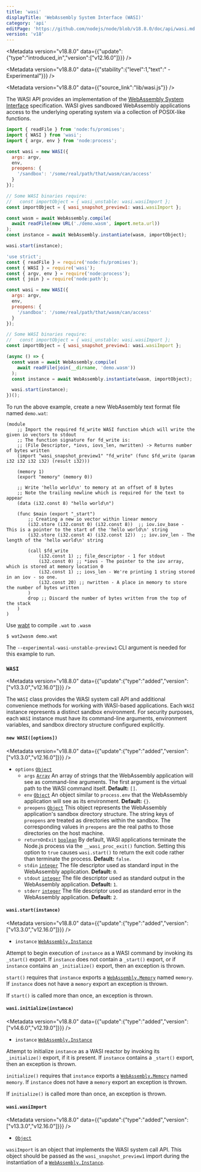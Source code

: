 ```yaml
---
title: 'wasi'
displayTitle: 'WebAssembly System Interface (WASI)'
category: 'api'
editPage: 'https://github.com/nodejs/node/blob/v18.8.0/doc/api/wasi.md'
version: 'v18'
---
```


<Metadata version="v18.8.0" data={{"update":{"type":"introduced_in","version":["v12.16.0"]}}} />

<Metadata version="v18.8.0" data={{"stability":{"level":1,"text":" - Experimental"}}} />

<Metadata version="v18.8.0" data={{"source_link":"lib/wasi.js"}} />

The WASI API provides an implementation of the [WebAssembly System Interface][]
specification. WASI gives sandboxed WebAssembly applications access to the
underlying operating system via a collection of POSIX-like functions.

```mjs
import { readFile } from 'node:fs/promises';
import { WASI } from 'wasi';
import { argv, env } from 'node:process';

const wasi = new WASI({
  args: argv,
  env,
  preopens: {
    '/sandbox': '/some/real/path/that/wasm/can/access'
  }
});

// Some WASI binaries require:
//   const importObject = { wasi_unstable: wasi.wasiImport };
const importObject = { wasi_snapshot_preview1: wasi.wasiImport };

const wasm = await WebAssembly.compile(
  await readFile(new URL('./demo.wasm', import.meta.url))
);
const instance = await WebAssembly.instantiate(wasm, importObject);

wasi.start(instance);
```

```cjs
'use strict';
const { readFile } = require('node:fs/promises');
const { WASI } = require('wasi');
const { argv, env } = require('node:process');
const { join } = require('node:path');

const wasi = new WASI({
  args: argv,
  env,
  preopens: {
    '/sandbox': '/some/real/path/that/wasm/can/access'
  }
});

// Some WASI binaries require:
//   const importObject = { wasi_unstable: wasi.wasiImport };
const importObject = { wasi_snapshot_preview1: wasi.wasiImport };

(async () => {
  const wasm = await WebAssembly.compile(
    await readFile(join(__dirname, 'demo.wasm'))
  );
  const instance = await WebAssembly.instantiate(wasm, importObject);

  wasi.start(instance);
})();
```

To run the above example, create a new WebAssembly text format file named
`demo.wat`:

```text
(module
    ;; Import the required fd_write WASI function which will write the given io vectors to stdout
    ;; The function signature for fd_write is:
    ;; (File Descriptor, *iovs, iovs_len, nwritten) -> Returns number of bytes written
    (import "wasi_snapshot_preview1" "fd_write" (func $fd_write (param i32 i32 i32 i32) (result i32)))

    (memory 1)
    (export "memory" (memory 0))

    ;; Write 'hello world\n' to memory at an offset of 8 bytes
    ;; Note the trailing newline which is required for the text to appear
    (data (i32.const 8) "hello world\n")

    (func $main (export "_start")
        ;; Creating a new io vector within linear memory
        (i32.store (i32.const 0) (i32.const 8))  ;; iov.iov_base - This is a pointer to the start of the 'hello world\n' string
        (i32.store (i32.const 4) (i32.const 12))  ;; iov.iov_len - The length of the 'hello world\n' string

        (call $fd_write
            (i32.const 1) ;; file_descriptor - 1 for stdout
            (i32.const 0) ;; *iovs - The pointer to the iov array, which is stored at memory location 0
            (i32.const 1) ;; iovs_len - We're printing 1 string stored in an iov - so one.
            (i32.const 20) ;; nwritten - A place in memory to store the number of bytes written
        )
        drop ;; Discard the number of bytes written from the top of the stack
    )
)
```

Use [wabt](https://github.com/WebAssembly/wabt) to compile `.wat` to `.wasm`

```console
$ wat2wasm demo.wat
```

The `--experimental-wasi-unstable-preview1` CLI argument is needed for this
example to run.

### <DataTag tag="C" /> `WASI`

<Metadata version="v18.8.0" data={{"update":{"type":"added","version":["v13.3.0","v12.16.0"]}}} />

The `WASI` class provides the WASI system call API and additional convenience
methods for working with WASI-based applications. Each `WASI` instance
represents a distinct sandbox environment. For security purposes, each `WASI`
instance must have its command-line arguments, environment variables, and
sandbox directory structure configured explicitly.

#### <DataTag tag="M" /> `new WASI([options])`

<Metadata version="v18.8.0" data={{"update":{"type":"added","version":["v13.3.0","v12.16.0"]}}} />

* `options` [`Object`](https://developer.mozilla.org/en-US/docs/Web/JavaScript/Reference/Global_Objects/Object)
  * `args` [`Array`](https://developer.mozilla.org/en-US/docs/Web/JavaScript/Reference/Global_Objects/Array) An array of strings that the WebAssembly application will
    see as command-line arguments. The first argument is the virtual path to the
    WASI command itself. **Default:** `[]`.
  * `env` [`Object`](https://developer.mozilla.org/en-US/docs/Web/JavaScript/Reference/Global_Objects/Object) An object similar to `process.env` that the WebAssembly
    application will see as its environment. **Default:** `{}`.
  * `preopens` [`Object`](https://developer.mozilla.org/en-US/docs/Web/JavaScript/Reference/Global_Objects/Object) This object represents the WebAssembly application's
    sandbox directory structure. The string keys of `preopens` are treated as
    directories within the sandbox. The corresponding values in `preopens` are
    the real paths to those directories on the host machine.
  * `returnOnExit` [`boolean`](https://developer.mozilla.org/en-US/docs/Web/JavaScript/Data_structures#Boolean_type) By default, WASI applications terminate the Node.js
    process via the `__wasi_proc_exit()` function. Setting this option to `true`
    causes `wasi.start()` to return the exit code rather than terminate the
    process. **Default:** `false`.
  * `stdin` [`integer`](https://developer.mozilla.org/en-US/docs/Web/JavaScript/Data_structures#Number_type) The file descriptor used as standard input in the
    WebAssembly application. **Default:** `0`.
  * `stdout` [`integer`](https://developer.mozilla.org/en-US/docs/Web/JavaScript/Data_structures#Number_type) The file descriptor used as standard output in the
    WebAssembly application. **Default:** `1`.
  * `stderr` [`integer`](https://developer.mozilla.org/en-US/docs/Web/JavaScript/Data_structures#Number_type) The file descriptor used as standard error in the
    WebAssembly application. **Default:** `2`.

#### <DataTag tag="M" /> `wasi.start(instance)`

<Metadata version="v18.8.0" data={{"update":{"type":"added","version":["v13.3.0","v12.16.0"]}}} />

* `instance` [`WebAssembly.Instance`](https://developer.mozilla.org/en-US/docs/Web/JavaScript/Reference/Global_Objects/WebAssembly/Instance)

Attempt to begin execution of `instance` as a WASI command by invoking its
`_start()` export. If `instance` does not contain a `_start()` export, or if
`instance` contains an `_initialize()` export, then an exception is thrown.

`start()` requires that `instance` exports a [`WebAssembly.Memory`][] named
`memory`. If `instance` does not have a `memory` export an exception is thrown.

If `start()` is called more than once, an exception is thrown.

#### <DataTag tag="M" /> `wasi.initialize(instance)`

<Metadata version="v18.8.0" data={{"update":{"type":"added","version":["v14.6.0","v12.19.0"]}}} />

* `instance` [`WebAssembly.Instance`](https://developer.mozilla.org/en-US/docs/Web/JavaScript/Reference/Global_Objects/WebAssembly/Instance)

Attempt to initialize `instance` as a WASI reactor by invoking its
`_initialize()` export, if it is present. If `instance` contains a `_start()`
export, then an exception is thrown.

`initialize()` requires that `instance` exports a [`WebAssembly.Memory`][] named
`memory`. If `instance` does not have a `memory` export an exception is thrown.

If `initialize()` is called more than once, an exception is thrown.

#### <DataTag tag="M" /> `wasi.wasiImport`

<Metadata version="v18.8.0" data={{"update":{"type":"added","version":["v13.3.0","v12.16.0"]}}} />

* [`Object`](https://developer.mozilla.org/en-US/docs/Web/JavaScript/Reference/Global_Objects/Object)

`wasiImport` is an object that implements the WASI system call API. This object
should be passed as the `wasi_snapshot_preview1` import during the instantiation
of a [`WebAssembly.Instance`][].

[WebAssembly System Interface]: https://wasi.dev/
[`WebAssembly.Instance`]: https://developer.mozilla.org/en-US/docs/Web/JavaScript/Reference/Global_Objects/WebAssembly/Instance
[`WebAssembly.Memory`]: https://developer.mozilla.org/en-US/docs/Web/JavaScript/Reference/Global_Objects/WebAssembly/Memory
